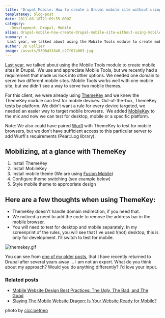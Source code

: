 ```yaml
---
title: 'Drupal Mobile: How to create a Drupal mobile site without using Mobile Tools'
templateKey: blog-post
date: 2011-08-18T21:09:55.000Z
category: 
  -Development, Drupal, Mobile
alias: drupal-mobile-how-create-drupal-mobile-site-without-using-mobile-tools
summary: > 
 Last year, we talked about using the Mobile Tools module to create mobile sites in Drupal.  We use and appreciate Mobile Tools, but we recently had a requirement that made us look into other options. We needed one domain to serve two different mobile sites. Mobile Tools works well with one mobile site, but we didn't see a way to serve two mobile themes.
author: JD Collier
image: /assets/5398431848_c27f07a003.jpg
---
```


[Last year](/insights/mobilize-your-drupal-site-mobile-tools), we talked about using the Mobile Tools module to create mobile sites in Drupal.  We use and appreciate Mobile Tools, but we recently had a requirement that made us look into other options. We needed one domain to serve two different mobile sites. Mobile Tools works well with one mobile site, but we didn't see a way to serve two mobile themes.

For this client, we were already using [ThemeKey](https://www.drupal.org/project/themekey) and we knew the ThemeKey module can test for mobile devices. Out-of-the-box, ThemeKey tests by platform. We didn't want a rule for every device targeted, we needed an easier way to target mobile browsers.  We added [MobileKey](https://www.drupal.org/project/mobilekey) to the mix and now we can test for desktop, mobile or a specific platform.

Note: We also could have paired [Wurfl](https://www.drupal.org/project/wurfl) with ThemeKey to test for mobile browsers, but we don't have sufficient access to this particular server to add Wurfl's requirements (Pear::Log library).

Mobilizing, at a glance with ThemeKey
-------------------------------------

1.  Install ThemeKey
2.  Install MobileKey
3.  Install mobile theme (We are using [Fusion Mobile](https://www.drupal.org/project/fusion_mobile))
4.  Configure theme switching (see example below)
5.  Style mobile theme to appropriate design

Here are a few thoughts when using ThemeKey:
--------------------------------------------

*   ThemeKey doesn't handle domain redirection, if you need that.
*   We noticed a need to add the code to remove the address bar in the mobile browser.
*   You will need to test for desktop and mobile separately. In my screenprint of the rules, you will see that I've used !(not) desktop, this is only for development. I'll switch to test for mobile.

![themekey.gif](/assets/themekey.gif)

You can see from [one of my older posts](/insights/impressions-rejoining-drupalverse), that I have recently returned to Drupal after several years away ... I am not an expert. What do you think about my approach? Would you do anything differently? I'd love your input.

### Related posts

*   [Mobile Website Design Best Practices: The Ugly, The Bad, and The Good](/insights/mobile-website-design-best-practices-ugly-bad-and-good)
*   [Slaying The Mobile Website Dragon: Is Your Website Ready for Mobile?](/insights/slaying-mobile-website-dragon-your-website-ready-mobile)

photo by [ciccioetneo](http://www.flickr.com/photos/cicciofarmaco/)